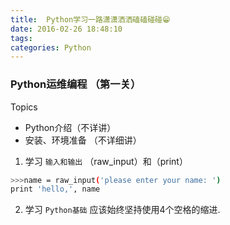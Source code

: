 ```yaml
---
title:  Python学习一路潇潇洒洒磕磕碰碰😁
date: 2016-02-26 18:48:10
tags:
categories: Python
---
```


###  Python运维编程 （第一关）

Topics

* Python介绍（不详讲）
* 安装、环境准备 （不详细讲）
1. 学习 `输入和输出` （raw_input）和（print）

```bash
>>>name = raw_input('please enter your name: ')
print 'hello,', name
```
2. 学习 `Python基础` 应该始终坚持使用4个空格的缩进.



